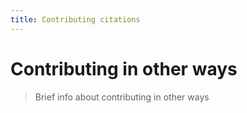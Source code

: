```yaml
---
title: Contributing citations
---
```


# Contributing in other ways

> Brief info about contributing in other ways
